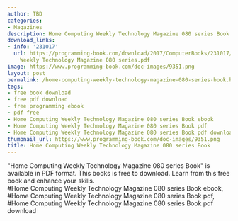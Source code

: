 ```yaml
---
author: TBD
categories:
- Magazines
description: Home Computing Weekly Technology Magazine 080 series Book
download_links:
- info: '231017'
  url: https://programming-book.com/download/2017/ComputerBooks/231017/Home Computing
    Weekly Technology Magazine 080 series.pdf
image: https://www.programming-book.com/doc-images/9351.png
layout: post
permalink: /home-computing-weekly-technology-magazine-080-series-book.html
tags:
- free book download
- free pdf download
- free programming ebook
- pdf free
- Home Computing Weekly Technology Magazine 080 series Book ebook
- Home Computing Weekly Technology Magazine 080 series Book pdf
- Home Computing Weekly Technology Magazine 080 series Book pdf download
thumbnail_url: https://www.programming-book.com/doc-images/9351.png
title: Home Computing Weekly Technology Magazine 080 series Book
---
```


 
<div class="item-desc text-justify">
  "Home Computing Weekly Technology Magazine 080 series Book" is available in PDF format. This books is free to download. Learn from this free book and enhance your skills.
  <br>
  #Home Computing Weekly Technology Magazine 080 series Book ebook, #Home Computing Weekly Technology Magazine 080 series Book pdf, #Home Computing Weekly Technology Magazine 080 series Book pdf download
</div>